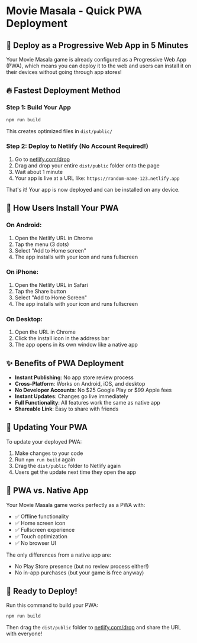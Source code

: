 # Movie Masala - Quick PWA Deployment

## 🚀 Deploy as a Progressive Web App in 5 Minutes

Your Movie Masala game is already configured as a Progressive Web App (PWA), which means you can deploy it to the web and users can install it on their devices without going through app stores!

## 🔥 Fastest Deployment Method

### Step 1: Build Your App
```bash
npm run build
```
This creates optimized files in `dist/public/`

### Step 2: Deploy to Netlify (No Account Required!)
1. Go to [netlify.com/drop](https://netlify.com/drop)
2. Drag and drop your entire `dist/public` folder onto the page
3. Wait about 1 minute
4. Your app is live at a URL like: `https://random-name-123.netlify.app`

That's it! Your app is now deployed and can be installed on any device.

## 📱 How Users Install Your PWA

### On Android:
1. Open the Netlify URL in Chrome
2. Tap the menu (3 dots)
3. Select "Add to Home screen"
4. The app installs with your icon and runs fullscreen

### On iPhone:
1. Open the Netlify URL in Safari
2. Tap the Share button
3. Select "Add to Home Screen"
4. The app installs with your icon and runs fullscreen

### On Desktop:
1. Open the URL in Chrome
2. Click the install icon in the address bar
3. The app opens in its own window like a native app

## ✨ Benefits of PWA Deployment

- **Instant Publishing**: No app store review process
- **Cross-Platform**: Works on Android, iOS, and desktop
- **No Developer Accounts**: No $25 Google Play or $99 Apple fees
- **Instant Updates**: Changes go live immediately
- **Full Functionality**: All features work the same as native app
- **Shareable Link**: Easy to share with friends

## 🔄 Updating Your PWA

To update your deployed PWA:
1. Make changes to your code
2. Run `npm run build` again
3. Drag the `dist/public` folder to Netlify again
4. Users get the update next time they open the app

## 🌟 PWA vs. Native App

Your Movie Masala game works perfectly as a PWA with:
- ✅ Offline functionality
- ✅ Home screen icon
- ✅ Fullscreen experience
- ✅ Touch optimization
- ✅ No browser UI

The only differences from a native app are:
- No Play Store presence (but no review process either!)
- No in-app purchases (but your game is free anyway)

## 🚀 Ready to Deploy!

Run this command to build your PWA:
```bash
npm run build
```

Then drag the `dist/public` folder to [netlify.com/drop](https://netlify.com/drop) and share the URL with everyone!